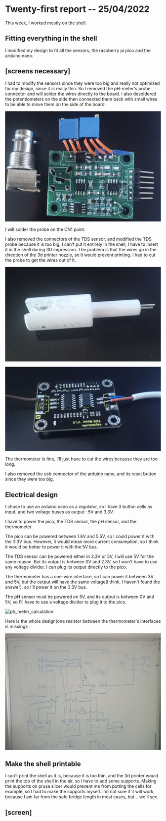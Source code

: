 # Twenty-first report -- 25/04/2022

This week, I worked mostly on the shell.

## Fitting everything in the shell

I modified my design to fit all the sensors, the raspberry pi pico and the arduino nano.

## [screens necessary]

I had to modify the sensors since they were too big and really not optimized for my design, since it is really thin. So I removed the pH-meter's probe connector and will solder the wires directly to the board.
I also desoldered the potentiometers on the side then connected them back with small wires to be able to move them on the side of the board:

![ph meter destroyed](images_and_videos_for_reports/ph_meter_destroyed.png)

I will solder the probe on the CN1 point.

I also removed the connectors of the TDS sensor, and modified the TDS probe because it is too big, I can't put it entirely in the shell, I have to insert it in the shell during 3D impression. The problem is that the wires go in the direction of the 3d printer nozzle, so it would prevent printing. I had to cut the probe to get the wires out of it.

![TDS_probe_destroyed](images_and_videos_for_reports/TDS_probe_destroyed.png)

![TDS_board_destroyed](images_and_videos_for_reports/TDS_board_destroyed.png)

The thermometer is fine, I'll just have to cut the wires because they are too long.

I also removed the usb connector of the arduino nano, and its reset button since they were too big.

## Electrical design

I chose to use an arduino nano as a regulator, so I have 3 button cells as input, and two voltage buses as output : 5V and 3.3V.

I have to power the pico, the TDS sensor, the pH sensor, and the thermometer.

The pico can be powered between 1.8V and 5.5V, so I could power it with the 3.3V bus. However, it would mean more current consumption, so I think it would be better to power it with the 5V bus.

The TDS sensor can be powered either in 3.3V or 5V, I will use 5V for the same reason. But its output is between 0V and 2.3V, so I won't have to use any voltage divider, I can plug its output directly to the pico.

The thermometer has a one-wire interface, so I can power it between 3V and 5V, but the output will have the same voltage(I think, I haven't found the answer), so I'll power it on the 3.3V bus.

The pH sensor must be powered on 5V, and its output is between 0V and 5V, so I'll have to use a voltage divider to plug it to the pico.

![ph_meter_calculation](images_and_videos_for_reports/output_ph_calculation.png)

Here is the whole design(one resistor between the thermometer's interfaces is missing):

![electrical design](images_and_videos_for_reports/electrical_diagram_probe.png)


## Make the shell printable

I can't print the shell as it is, because it is too thin, and the 3d printer would print the top of the shell in the air, so I have to add some supports. Making the supports on prusa slicer would prevent me from putting the cells for example, so I had to make the supports myself. I'm not sure if it will work, because I am far from the safe bridge length in most cases, but... we'll see.

## [screen]